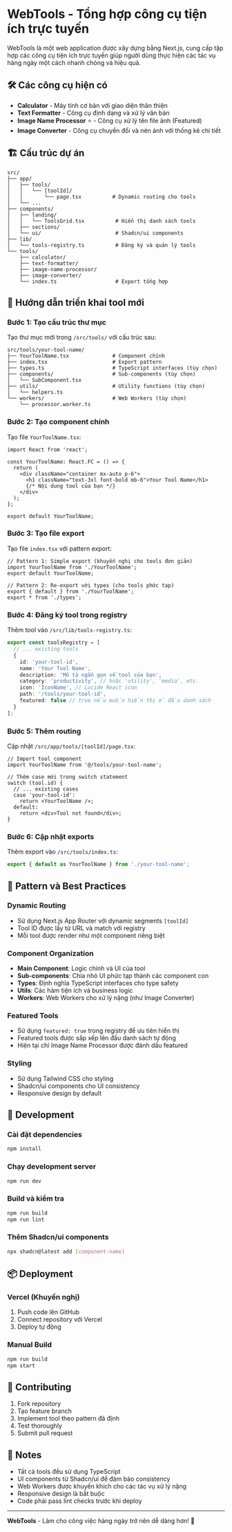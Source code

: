 # WebTools - Tổng hợp công cụ tiện ích trực tuyến

WebTools là một web application được xây dựng bằng Next.js, cung cấp tập hợp các công cụ tiện ích trực tuyến giúp người dùng thực hiện các tác vụ hàng ngày một cách nhanh chóng và hiệu quả.

## 🛠️ Các công cụ hiện có

- **Calculator** - Máy tính cơ bản với giao diện thân thiện
- **Text Formatter** - Công cụ định dạng và xử lý văn bản
- **Image Name Processor** ⭐ - Công cụ xử lý tên file ảnh (Featured)
- **Image Converter** - Công cụ chuyển đổi và nén ảnh với thống kê chi tiết

## 🏗️ Cấu trúc dự án

```
src/
├── app/
│   ├── tools/
│   │   └── [toolId]/
│   │       └── page.tsx          # Dynamic routing cho tools
│   └── ...
├── components/
│   ├── landing/
│   │   └── ToolsGrid.tsx          # Hiển thị danh sách tools
│   ├── sections/
│   └── ui/                        # Shadcn/ui components
├── lib/
│   └── tools-registry.ts          # Đăng ký và quản lý tools
└── tools/
    ├── calculator/
    ├── text-formatter/
    ├── image-name-processor/
    ├── image-converter/
    └── index.ts                   # Export tổng hợp
```

## 🚀 Hướng dẫn triển khai tool mới

### Bước 1: Tạo cấu trúc thư mục

Tạo thư mục mới trong `/src/tools/` với cấu trúc sau:

```
src/tools/your-tool-name/
├── YourToolName.tsx              # Component chính
├── index.tsx                     # Export pattern
├── types.ts                      # TypeScript interfaces (tùy chọn)
├── components/                   # Sub-components (tùy chọn)
│   └── SubComponent.tsx
├── utils/                        # Utility functions (tùy chọn)
│   └── helpers.ts
└── workers/                      # Web Workers (tùy chọn)
    └── processor.worker.ts
```

### Bước 2: Tạo component chính

Tạo file `YourToolName.tsx`:

```tsx
import React from 'react';

const YourToolName: React.FC = () => {
  return (
    <div className="container mx-auto p-6">
      <h1 className="text-3xl font-bold mb-6">Your Tool Name</h1>
      {/* Nội dung tool của bạn */}
    </div>
  );
};

export default YourToolName;
```

### Bước 3: Tạo file export

Tạo file `index.tsx` với pattern export:

```tsx
// Pattern 1: Simple export (khuyến nghị cho tools đơn giản)
import YourToolName from './YourToolName';
export default YourToolName;

// Pattern 2: Re-export với types (cho tools phức tạp)
export { default } from './YourToolName';
export * from './types';
```

### Bước 4: Đăng ký tool trong registry

Thêm tool vào `/src/lib/tools-registry.ts`:

```typescript
export const toolsRegistry = [
  // ... existing tools
  {
    id: 'your-tool-id',
    name: 'Your Tool Name',
    description: 'Mô tả ngắn gọn về tool của bạn',
    category: 'productivity', // hoặc 'utility', 'media', etc.
    icon: 'IconName', // Lucide React icon
    path: '/tools/your-tool-id',
    featured: false // true nếu muốn hiển thị ở đầu danh sách
  }
];
```

### Bước 5: Thêm routing

Cập nhật `/src/app/tools/[toolId]/page.tsx`:

```tsx
// Import tool component
import YourToolName from '@/tools/your-tool-name';

// Thêm case mới trong switch statement
switch (tool.id) {
  // ... existing cases
  case 'your-tool-id':
    return <YourToolName />;
  default:
    return <div>Tool not found</div>;
}
```

### Bước 6: Cập nhật exports

Thêm export vào `/src/tools/index.ts`:

```typescript
export { default as YourToolName } from './your-tool-name';
```

## 🎯 Pattern và Best Practices

### Dynamic Routing
- Sử dụng Next.js App Router với dynamic segments `[toolId]`
- Tool ID được lấy từ URL và match với registry
- Mỗi tool được render như một component riêng biệt

### Component Organization
- **Main Component**: Logic chính và UI của tool
- **Sub-components**: Chia nhỏ UI phức tạp thành các component con
- **Types**: Định nghĩa TypeScript interfaces cho type safety
- **Utils**: Các hàm tiện ích và business logic
- **Workers**: Web Workers cho xử lý nặng (như Image Converter)

### Featured Tools
- Sử dụng `featured: true` trong registry để ưu tiên hiển thị
- Featured tools được sắp xếp lên đầu danh sách tự động
- Hiện tại chỉ Image Name Processor được đánh dấu featured

### Styling
- Sử dụng Tailwind CSS cho styling
- Shadcn/ui components cho UI consistency
- Responsive design by default

## 🔧 Development

### Cài đặt dependencies
```bash
npm install
```

### Chạy development server
```bash
npm run dev
```

### Build và kiểm tra
```bash
npm run build
npm run lint
```

### Thêm Shadcn/ui components
```bash
npx shadcn@latest add [component-name]
```

## 📦 Deployment

### Vercel (Khuyến nghị)
1. Push code lên GitHub
2. Connect repository với Vercel
3. Deploy tự động

### Manual Build
```bash
npm run build
npm start
```

## 🤝 Contributing

1. Fork repository
2. Tạo feature branch
3. Implement tool theo pattern đã định
4. Test thoroughly
5. Submit pull request

## 📝 Notes

- Tất cả tools đều sử dụng TypeScript
- UI components từ Shadcn/ui để đảm bảo consistency
- Web Workers được khuyến khích cho các tác vụ xử lý nặng
- Responsive design là bắt buộc
- Code phải pass lint checks trước khi deploy

---

**WebTools** - Làm cho công việc hàng ngày trở nên dễ dàng hơn! 🚀
